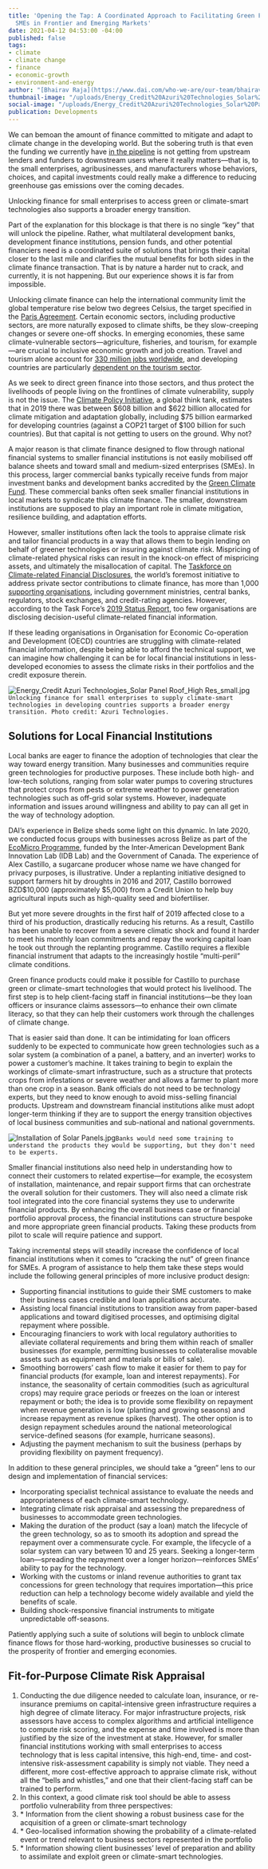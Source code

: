 ```yaml
---
title: 'Opening the Tap: A Coordinated Approach to Facilitating Green Finance for
  SMEs in Frontier and Emerging Markets'
date: 2021-04-12 04:53:00 -04:00
published: false
tags:
- climate
- climate change
- finance
- economic-growth
- environment-and-energy
author: "[Bhairav Raja](https://www.dai.com/who-we-are/our-team/bhairav-raja)"
thumbnail-image: "/uploads/Energy_Credit%20Azuri%20Technologies_Solar%20Panel%20Roof_High%20Res_small-452b1e.jpg"
social-image: "/uploads/Energy_Credit%20Azuri%20Technologies_Solar%20Panel%20Roof_High%20Res_small-452b1e.jpg"
publication: Developments
---
```


We can bemoan the amount of finance committed to mitigate and adapt to climate change in the developing world. But the sobering truth is that even the funding we currently have [in the pipeline](http://www.oecd.org/environment/climate-finance-for-developing-countries-rose-to-usd-78-9-billion-in-2018oecd.htm) is not getting from upstream lenders and funders to downstream users where it really matters—that is, to the small enterprises, agribusinesses, and manufacturers whose behaviors, choices, and capital investments could really make a difference to reducing greenhouse gas emissions over the coming decades. 

Unlocking finance for small enterprises to access green or climate-smart technologies also supports a broader energy transition. 






Part of the explanation for this blockage is that there is no single “key” that will unlock the pipeline. Rather, what multilateral development banks, development finance institutions, pension funds, and other potential financiers need is a coordinated suite of solutions that brings their capital closer to the last mile and clarifies the mutual benefits for both sides in the climate finance transaction. That is by nature a harder nut to crack, and currently, it is not happening. But our experience shows it is far from impossible.

Unlocking climate finance can help the international community limit the global temperature rise below two degrees Celsius, the target specified in the [Paris Agreement](https://unfccc.int/files/meetings/paris_nov_2015/application/pdf/cop_auv_template_4b_new__1.pdf). Certain economic sectors, including productive sectors, are more naturally exposed to climate shifts, be they slow-creeping changes or severe one-off shocks. In emerging economies, these same climate-vulnerable sectors—agriculture, fisheries, and tourism, for example—are crucial to inclusive economic growth and job creation. Travel and tourism alone account for [330 million jobs worldwide](https://wttc.org/Research/Economic-Impact), and developing countries are particularly [dependent on the tourism sector](https://www.un.org/sites/un2.un.org/files/sg_policy_brief_covid-19_tourism_august_2020.pdf).

As we seek to direct green finance into those sectors, and thus protect the livelihoods of people living on the frontlines of climate vulnerability, supply is not the issue. The [Climate Policy Initiative](https://www.climatepolicyinitiative.org/publication/global-landscape-of-climate-finance-2019/), a global think tank, estimates that in 2019 there was between $608 billion and $622 billion allocated for climate mitigation and adaptation globally, including $75 billion earmarked for developing countries (against a COP21 target of $100 billion for such countries). But that capital is not getting to users on the ground. Why not?

A major reason is that climate finance designed to flow through national financial systems to smaller financial institutions is not easily mobilised off balance sheets and toward small and medium-sized enterprises (SMEs). In this process, larger commercial banks typically receive funds from major investment banks and development banks accredited by the [Green Climate Fund](https://www.greenclimate.fund/). These commercial banks often seek smaller financial institutions in local markets to syndicate this climate finance. The smaller, downstream institutions are supposed to play an important role in climate mitigation, resilience building, and adaptation efforts. 

However, smaller institutions often lack the tools to appraise climate risk and tailor financial products in a way that allows them to begin lending on behalf of greener technologies or insuring against climate risk. Mispricing of climate-related physical risks can result in the knock-on effect of mispricing assets, and ultimately the misallocation of capital. The [Taskforce on Climate-related Financial Disclosures](https://www.fsb-tcfd.org/tcfd-supporters/), the world’s foremost initiative to address private sector contributions to climate finance, has more than 1,000 [supporting organisations](https://assets.bbhub.io/company/sites/60/2020/02/PR-TCFD-1000-Supporters_FINAL.pdf), including government ministries,  central banks,  regulators, stock exchanges, and credit-rating agencies. However, according to the Task Force’s [2019 Status Report](https://assets.bbhub.io/company/sites/60/2020/10/2019-TCFD-Status-Report-FINAL-0531191.pdf), too few organisations are disclosing decision-useful climate-related financial information. 

If these leading organisations in Organisation for Economic Co-operation and Development (OECD) countries are struggling with climate-related financial information, despite being able to afford the technical support, we can imagine how challenging it can be for local financial institutions in less-developed economies to assess the climate risks in their portfolios and the credit exposure therein. 

![Energy_Credit Azuri Technologies_Solar Panel Roof_High Res_small.jpg](/uploads/Energy_Credit%20Azuri%20Technologies_Solar%20Panel%20Roof_High%20Res_small.jpg)`Unlocking finance for small enterprises to supply climate-smart technologies in developing countries supports a broader energy transition. Photo credit: Azuri Technologies.`

## Solutions for Local Financial Institutions

Local banks are eager to finance the adoption of technologies that clear the way toward energy transition. Many businesses and communities require green technologies for productive purposes. These include both high- and low-tech solutions, ranging from solar water pumps to covering structures that protect crops from pests or extreme weather to power generation technologies such as off-grid solar systems. However, inadequate information and issues around willingness and ability to pay can all get in the way of technology adoption.

DAI’s experience in Belize sheds some light on this dynamic. In late 2020, we conducted focus groups with businesses across Belize as part of the [EcoMicro Programme](https://www.dai.com/our-work/projects/belize-idb-ecomicro-project), funded by the Inter-American Development Bank Innovation Lab (IDB Lab) and the Government of Canada. The experience of Alex Castillo, a sugarcane producer whose name we have changed for privacy purposes, is illustrative. Under a replanting initiative designed to support farmers hit by droughts in 2016 and 2017, Castillo borrowed BZD$10,000 (approximately $5,000) from a Credit Union to help buy agricultural inputs such as high-quality seed and biofertiliser. 

But yet more severe droughts in the first half of 2019 affected close to a third of his production, drastically reducing his returns. As a result, Castillo has been unable to recover from a severe climatic shock and found it harder to meet his monthly loan commitments and repay the working capital loan he took out through the replanting programme. Castillo requires a flexible financial instrument that adapts to the increasingly hostile “multi-peril” climate conditions.

Green finance products could make it possible for Castillo to purchase green or climate-smart technologies that would protect his livelihood. The first step is to help client-facing staff in financial institutions—be they loan officers or insurance claims assessors—to enhance their own climate literacy, so that they can help their customers work through the challenges of climate change. 

That is easier said than done. It can be intimidating for loan officers suddenly to be expected to communicate how green technologies such as a solar system (a combination of a panel, a battery, and an inverter) works to power a customer’s machine. It takes training to begin to explain the workings of climate-smart infrastructure, such as a structure that protects crops from infestations or severe weather and allows a farmer to plant more than one crop in a season. Bank officials do not need to be technology experts, but they need to know enough to avoid miss-selling financial products. Upstream and downstream financial institutions alike must adopt longer-term thinking if they are to support the energy transition objectives of local business communities and sub-national and national governments. 

![Installation of Solar Panels.jpg](/uploads/Installation%20of%20Solar%20Panels.jpg)`Banks would need some training to understand the products they would be supporting, but they don't need to be experts.`

Smaller financial institutions also need help in understanding how to connect their customers to related expertise—for example, the ecosystem of installation, maintenance, and repair support firms that can orchestrate the overall solution for their customers. They will also need a climate risk tool integrated into the core financial systems they use to underwrite financial products. By enhancing the overall business case or financial portfolio approval process, the financial institutions can structure bespoke and more appropriate green financial products. Taking these products from pilot to scale will require patience and support. 
 
Taking incremental steps will steadily increase the confidence of local financial institutions when it comes to “cracking the nut” of green finance for SMEs. A program of assistance to help them take these steps would include the following general principles of more inclusive product design:

* Supporting financial institutions to guide their SME customers to make their business cases credible and loan applications accurate. 
* Assisting local financial institutions to transition away from paper-based applications and toward digitised processes, and optimising digital repayment where possible.
* Encouraging financiers to work with local regulatory authorities to alleviate collateral requirements and bring them within reach of smaller businesses (for example, permitting businesses to collateralise movable assets such as equipment and materials or bills of sale).
* Smoothing borrowers’ cash flow to make it easier for them to pay for financial products (for example, loan and interest repayments). For instance, the seasonality of certain commodities (such as agricultural crops) may require grace periods or freezes on the loan or interest repayment or both; the idea is to provide some flexibility on repayment when revenue generation is low (planting and growing seasons) and increase repayment as revenue spikes (harvest). The other option is to design repayment schedules around the national meteorological service-defined seasons (for example, hurricane seasons). 
* Adjusting the payment mechanism to suit the business (perhaps by providing flexibility on payment frequency).

In addition to these general principles, we should take a “green” lens to our design and implementation of financial services: 

* Incorporating specialist technical assistance to evaluate the needs and appropriateness of each climate-smart technology.
* Integrating climate risk appraisal and assessing the preparedness of businesses to accommodate green technologies. 
* Making the duration of the product (say a loan) match the lifecycle of the green technology, so as to smooth its adoption and spread the repayment over a commensurate cycle. For example, the lifecycle of a solar system can vary between 10 and 25 years. Seeking a longer-term loan—spreading the repayment over a longer horizon—reinforces SMEs’ ability to pay for the technology. 
* Working with the customs or inland revenue authorities to grant tax concessions for green technology that requires importation—this price reduction can help a technology become widely available and yield the benefits of scale.
* Building shock-responsive financial instruments to mitigate unpredictable off-seasons. 

Patiently applying such a suite of solutions will begin to unblock climate finance flows for those hard-working, productive businesses so crucial to the prosperity of frontier and emerging economies.

<aside><h2>Fit-for-Purpose Climate Risk Appraisal</h2>
<ol>
  <li>Conducting the due diligence needed to calculate loan, insurance, or re-insurance premiums on capital-intensive green infrastructure requires a high degree of climate literacy. For major infrastructure projects, risk assessors have access to complex algorithms and artificial intelligence to compute risk scoring, and the expense and time involved is more than justified by the size of the investment at stake. However, for smaller financial institutions working with small enterprises to access technology that is less capital intensive, this high-end, time- and cost-intensive risk-assessment capability is simply not viable. They need a different, more cost-effective approach to appraise climate risk, without all the “bells and whistles,” and one that their client-facing staff can be trained to perform. 
</li>
  <li>In this context, a good climate risk tool should be able to assess portfolio vulnerability from three perspectives:
</li>
  <li>* Information from the client showing a robust business case for the acquisition of a green or climate-smart technology</li>
  <li>* Geo-localised information showing the probability of a climate-related event or trend relevant to business sectors represented in the portfolio</li>
  <li>* Information showing client businesses’ level of preparation and ability to assimilate and exploit green or climate-smart technologies.</li>
</ol>
</aside>